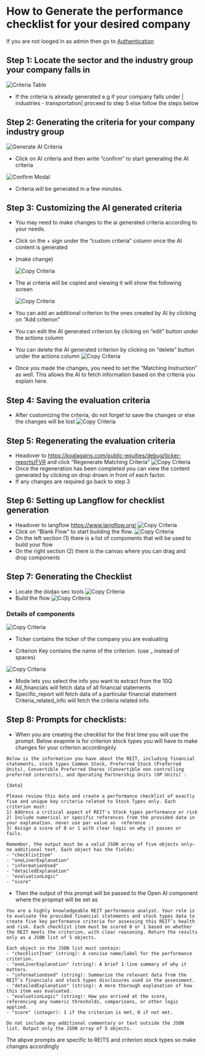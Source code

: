# How to Generate the performance checklist for your desired company

If you are not looged in as admin then go to [Authentication](./authentication.md)

## Step 1: Locate the sector and the industry group your company falls in

![Criteria Table](./images/criteira_and_report/criteria-table.png)

- If the criteria is already generated e.g if your company falls under | industries - transportation| proceed to step 5 else follow the steps below

## Step 2: Generating the criteria for your company industry group

![Generate AI Criteria](./images/criteira_and_report/generate-ai-criteria.png)

- Click on AI criteria and then write “confirm” to start generating the AI criteria

![Confirm Modal](./images/criteira_and_report/confirm-modal.png)

- Criteria will be generated in a few minutes.

## Step 3: Customizing the AI generated criteria

- You may need to make changes to the ai generated criteria according to your needs.
- Click on the + sign under the “custom criteria” column once the AI content is generated
- (make change)

  ![Copy Criteria](./images/criteira_and_report/copy-criteria.png)

- The ai criteria will be copied and viewing it will show the following screen

  ![Copy Criteria](./images/criteira_and_report/edit-criterion.png)

- You can add an additional criterion to the ones created by AI by clicking on “Add criterion”
- You can edit the AI generated criterion by clicking on “edit” button under the actions column
- You can delete the AI generated criterion by clicking on “delete” button under the actions column
  ![Copy Criteria](./images/criteira_and_report/matching-instruction.png)
- Once you made the changes, you need to set the “Matching Instruction” as well. This allows the AI to fetch information based on the criteria you explain here.

## Step 4: Saving the evaluation criteria

- After customizing the criteria, do not forget to save the changes or else the changes will be lost
  ![Copy Criteria](./images/criteira_and_report/save-criterion.png)

## Step 5: Regenerating the evaluation criteria

- Headover to https://koalagains.com/public-equities/debug/ticker-reports/FVR and click “Regenerate Matching Criteria”
  ![Copy Criteria](./images/criteira_and_report/regenerate-matching-criteria.png)
- Once the regeneration has been completed you can view the content generated by clicking on drop drown in front of each factor.
- If any changes are required go back to step 3

## Step 6: Setting up Langflow for checklist generation

- Headover to langflow
  https://www.langflow.org/
  ![Copy Criteria](./images/criteira_and_report/langflow-homepage.png)
- Click on “Blank Flow” to start building the flow.
  ![Copy Criteria](./images/criteira_and_report/langflow-sections.png)
- On the left section (1) there is a list of components that will be used to build your flow
- On the right section (2) there is the canvas where you can drag and drop components

## Step 7: Generating the Checklist

- Locate the dodao sec tools
  ![Copy Criteria](./images/criteira_and_report/dodao_sec_tools.png)
- Build the flow
  ![Copy Criteria](./images/criteira_and_report/flow-for-checklist.png)

### Details of components

![Copy Criteria](./images/criteira_and_report/SEC-10Q-tool-criterion.png)

- Ticker contains the ticker of the company you are evaluating

- Criterion Key contains the name of the criterion. (use \_ instead of spaces)

![Copy Criteria](./images/criteira_and_report/SEC-10Q-tool-modes.png)

- Mode lets you select the info you want to extract from the 10Q
- All_financials will fetch data of all financial statements
- Specific_report will fetch data of a particular financial statement
  Criteria_related_info will fetch the criteria related info.

## Step 8: Prompts for checklists:

- When you are creating the checklist for the first time you will use the prompt. Below exapmle is for criterion stock types you will have to make changes for your criterion accordinginly

```
Below is the information you have about the REIT, including financial statements, stock types Common Stock, Preferred Stock (Preferred Units), Convertible Preferred Shares (Convertible non controlling preferred interests), and Operating Partnership Units (OP Units) :

{data}

Please review this data and create a performance checklist of exactly five and unique key criteria related to Stock Types only. Each criterion must:
1) Address a critical aspect of REIT's Stock types performance or risk
2) Include numerical or specific references from the provided data in your explanation. never use par value as  reference .
3) Assign a score of 0 or 1 with clear logic on why it passes or fails.

Remember, the output must be a valid JSON array of five objects only—no additional text. Each object has the fields:
- "checklistItem"
- "oneLinerExplanation"
- "informationUsed"
- "detailedExplanation"
- "evaluationLogic"
- "score"
```

- Then the output of this prompt will be passed to the Open AI component where the propmpt will be set as

```
You are a highly knowledgeable REIT performance analyst. Your role is to evaluate the provided financial statements and stock types data to create five key performance criteria for assessing this REIT’s health and risk. Each checklist item must be scored 0 or 1 based on whether the REIT meets the criterion, with clear reasoning. Return the results only as a JSON list of 5 objects.

Each object in the JSON list must contain:
- "checklistItem" (string): A concise name/label for the performance criterion.
- "oneLinerExplanation" (string): A brief 1-line summary of why it matters.
- "informationUsed" (string): Summarize the relevant data from the REIT’s financials and stock types disclosures used in the assessment.
- "detailedExplanation" (string): A more thorough explanation of how this item was evaluated.
- "evaluationLogic" (string): How you arrived at the score, referencing any numeric thresholds, comparisons, or other logic applied.
- "score" (integer): 1 if the criterion is met, 0 if not met.

Do not include any additional commentary or text outside the JSON list. Output only the JSON array of 5 objects.

```

The abpve prompts are specific to REITS and criterion stock types so make changes accordingly
